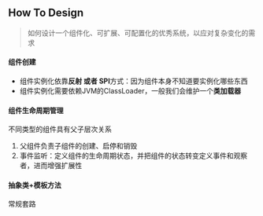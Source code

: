 ## How To Design

>  如何设计一个组件化、可扩展、可配置化的优秀系统，以应对复杂变化的需求



#### 组件创建

- 组件实例化依靠**反射 或者 SPI**方式：因为组件本身不知道要实例化哪些东西
- 组件实例化需要依赖JVM的ClassLoader，一般我们会维护一个**类加载器**



#### 组件生命周期管理

不同类型的组件具有父子层次关系

1. 父组件负责子组件的创建、启停和销毁
2. 事件监听：定义组件的生命周期状态，并把组件的状态转变定义事件和观察者，进而增强扩展性



#### 抽象类+模板方法

常规套路
